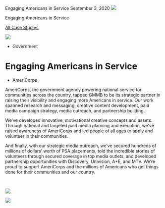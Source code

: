 



Engaging Americans in Service
September 3, 2020
![](data:image/gif;base64,R0lGODlhAQABAAAAACH5BAEKAAEALAAAAAABAAEAAAICTAEAOw==)![](https://www.gmmb.com/wp-content/uploads/2020/09/AmeriCorps2_P.png)



Engaging Americans in Service






[All Case Studies](/case-studies/)













![](data:image/gif;base64,R0lGODlhAQABAAAAACH5BAEKAAEALAAAAAABAAEAAAICTAEAOw==)![](https://www.gmmb.com/wp-content/uploads/2020/09/AmeriCorps2_P-468x534.png) 










* Government













Engaging Americans in Service
=============================

 



* AmeriCorps





















AmeriCorps, the government agency powering national service for communities across the country, tapped GMMB to be its strategic partner in raising their visibility and engaging more Americans in service. Our work spanned research and messaging, creative content development, paid media campaign strategy, media outreach, and partnership building. 

 

















We’ve developed innovative, motivational creative concepts and assets. Through national and targeted paid media planning and execution, we’ve raised awareness of AmeriCorps and led people of all ages to apply and volunteer in their communities.

 






























And finally, with our strategic media outreach, we’ve secured hundreds of millions of dollars’ worth of PSA placements, told the incredible stories of volunteers through secured coverage in top media outlets, and developed partnership opportunities with Discovery, Univision, A+E, and MTV. We’re proud to support AmeriCorps and the millions of Americans who get things done for their communities and our country.

 

 
























![](data:image/gif;base64,R0lGODlhAQABAAAAACH5BAEKAAEALAAAAAABAAEAAAICTAEAOw==)![](https://www.gmmb.com/wp-content/uploads/2021/12/AmeriCorps_Social_Recruitment-1441x810.png) 

















![](data:image/gif;base64,R0lGODlhAQABAAAAACH5BAEKAAEALAAAAAABAAEAAAICTAEAOw==)![](https://www.gmmb.com/wp-content/uploads/2021/12/AmeriCorps_Social_Awareness-1441x810.png) 





























































































